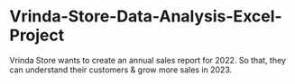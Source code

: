 # Vrinda-Store-Data-Analysis-Excel-Project

Vrinda Store wants to create an annual sales report for 2022. So that, they can understand their customers & grow more sales in 2023.
